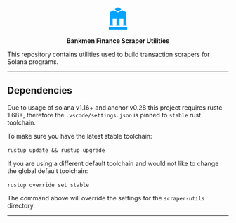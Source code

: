  <div align="center">
  </br>
  <p>
    <img height="50" src="assets/logo.png" />
  </p>
  <p>
    <strong>Bankmen Finance Scraper Utilities</strong>
  </p>
  <p>
    <!-- <a href="https://discord.gg/jr9Mu4Uz25">
      <img alt="Discord Chat" src="https://img.shields.io/discord/880917405356945449?color=blue&style=flat-square" />
    </a> -->
  </p>
</div>

This repository contains utilities used to build transaction scrapers for Solana programs.

---

## Dependencies

Due to usage of solana v1.16+ and anchor v0.28 this project requires rustc 1.68+, therefore the `.vscode/settings.json` is pinned to `stable` rust toolchain.

To make sure you have the latest stable toolchain:

```rustup update && rustup upgrade```

If you are using a different default toolchain and would not like to change the global default toolchain:

```rustup override set stable``` 

The command above will override the settings for the `scraper-utils` directory.

---
